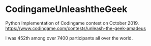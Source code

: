 # CodingameUnleashtheGeek

Python Implementation of Codingame contest on October 2019. https://www.codingame.com/contests/unleash-the-geek-amadeus

I was 452th among over 7400 participants all over the world.
